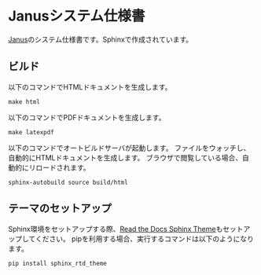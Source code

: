 Janusシステム仕様書
=====================

[Janus](https://github.com/itoasuka/janus)のシステム仕様書です。Sphinxで作成されています。

ビルド
------

以下のコマンドでHTMLドキュメントを生成します。

```
make html
```

以下のコマンドでPDFドキュメントを生成します。

```
make latexpdf
```

以下のコマンドでオートビルドサーバが起動します。
ファイルをウォッチし、自動的にHTMLドキュメントを生成します。
ブラウザで閲覧している場合、自動的にリロードされます。

```
sphinx-autobuild source build/html
```

テーマのセットアップ
----------------------

Sphinx環境をセットアップする際、[Read the Docs Sphinx Theme](https://sphinx-rtd-theme.readthedocs.io/)もセットアップしてください。
pipを利用する場合、実行するコマンドは以下のようになります。

```
pip install sphinx_rtd_theme
```
